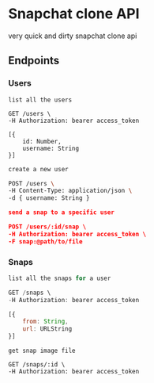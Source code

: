 # Snapchat clone API

very quick and dirty snapchat clone api

## Endpoints

### Users

```curl
list all the users

GET /users \
-H Authorization: bearer access_token

[{
	id: Number,
	username: String
}]
```

```sh
create a new user

POST /users \
-H Content-Type: application/json \
-d { username: String }
```

```json
send a snap to a specific user

POST /users/:id/snap \
-H Authorization: bearer access_token \
-F snap:@path/to/file
```

### Snaps

```js
list all the snaps for a user

GET /snaps \
-H Authorization: bearer access_token

[{
	from: String,
	url: URLString
}]
```

```
get snap image file

GET /snaps/:id \
-H Authorization: bearer access_token
```

